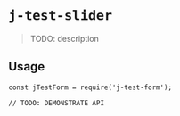 # `j-test-slider`

> TODO: description

## Usage

```
const jTestForm = require('j-test-form');

// TODO: DEMONSTRATE API
```
